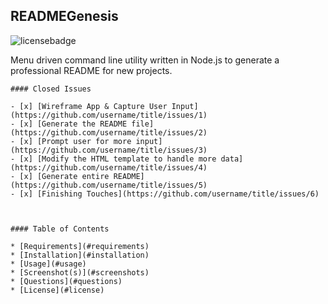 
## READMEGenesis
![licensebadge](https://img.shields.io/badge/license-GPLv3.0-blue)
    
Menu driven command line utility written in Node.js to generate a professional README for new projects.


    #### Closed Issues

    - [x] [Wireframe App & Capture User Input](https://github.com/username/title/issues/1)
    - [x] [Generate the README file](https://github.com/username/title/issues/2)
    - [x] [Prompt user for more input](https://github.com/username/title/issues/3)
    - [x] [Modify the HTML template to handle more data](https://github.com/username/title/issues/4)
    - [x] [Generate entire README](https://github.com/username/title/issues/5)
    - [x] [Finishing Touches](https://github.com/username/title/issues/6)
    


    #### Table of Contents

    * [Requirements](#requirements)
    * [Installation](#installation)
    * [Usage](#usage)
    * [Screenshot(s)](#screenshots)
    * [Questions](#questions)
    * [License](#license)
    

